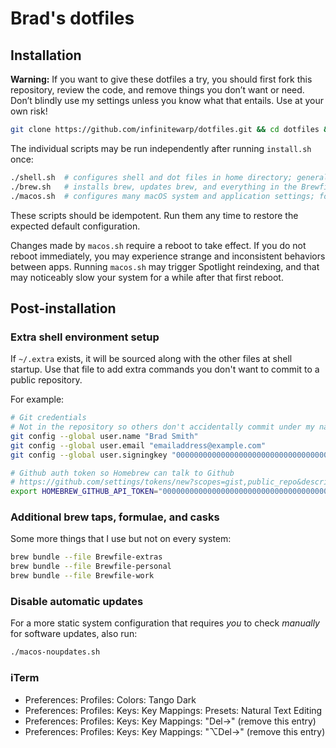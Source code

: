 # Brad's dotfiles

## Installation

**Warning:** If you want to give these dotfiles a try, you should first fork this repository, review the code, and remove things you don’t want or need. Don’t blindly use my settings unless you know what that entails. Use at your own risk!

```sh
git clone https://github.com/infinitewarp/dotfiles.git && cd dotfiles && ./install.sh
```

The individual scripts may be run independently after running `install.sh` once:

```sh
./shell.sh  # configures shell and dot files in home directory; generally OS-agnostic
./brew.sh   # installs brew, updates brew, and everything in the Brewfile; for macOS-only
./macos.sh  # configures many macOS system and application settings; for macOS-only
```

These scripts should be idempotent. Run them any time to restore the expected default configuration.

Changes made by `macos.sh` require a reboot to take effect. If you do not reboot immediately, you may experience strange and inconsistent behaviors between apps. Running `macos.sh` may trigger Spotlight reindexing, and that may noticeably slow your system for a while after that first reboot.

## Post-installation

### Extra shell environment setup

If `~/.extra` exists, it will be sourced along with the other files at shell startup. Use that file to add extra commands you don't want to commit to a public repository.

For example:

```sh
# Git credentials
# Not in the repository so others don't accidentally commit under my name
git config --global user.name "Brad Smith"
git config --global user.email "emailaddress@example.com"
git config --global user.signingkey "0000000000000000000000000000000000000000"

# Github auth token so Homebrew can talk to Github
# https://github.com/settings/tokens/new?scopes=gist,public_repo&description=Homebrew
export HOMEBREW_GITHUB_API_TOKEN="0000000000000000000000000000000000000000"
```

### Additional brew taps, formulae, and casks

Some more things that I use but not on every system:

```sh
brew bundle --file Brewfile-extras
brew bundle --file Brewfile-personal
brew bundle --file Brewfile-work
```

### Disable automatic updates

For a more static system configuration that requires *you* to check *manually* for software updates, also run:

```sh
./macos-noupdates.sh
```

### iTerm

- Preferences: Profiles: Colors: Tango Dark
- Preferences: Profiles: Keys: Key Mappings: Presets: Natural Text Editing
- Preferences: Profiles: Keys: Key Mappings: "Del→" (remove this entry)
- Preferences: Profiles: Keys: Key Mappings: "⌥Del→" (remove this entry)
